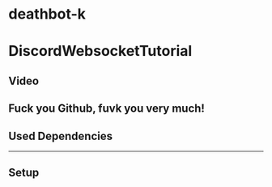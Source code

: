# deathbot-k
# DiscordWebsocketTutorial

## Video
Fuck you Github, fuvk you very much!
---

## Used Dependencies


---

## Setup


